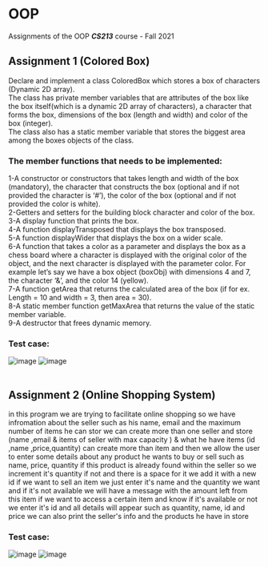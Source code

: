 # OOP
Assignments of the OOP ***CS213*** course - Fall 2021

## Assignment 1 (Colored Box)
Declare and implement a class ColoredBox which stores a box of
characters (Dynamic 2D array). <br>
The class has private member variables that are attributes of 
the box like the box itself(which is a dynamic 2D array of 
characters), a character that forms the box, dimensions of the 
box (length and width) and color of the box (integer).<br>
The class also has a static member variable that stores the biggest area 
among the boxes objects of the class.<br>
### The member functions that needs to be implemented:
1-A constructor or constructors that takes length and width 
of the box (mandatory), the character that constructs the 
box (optional and if not provided the character is ‘#’), the 
color of the box (optional and if not provided the color is 
white).<br>
2-Getters and setters for the building block character and 
color of the box.<br>
3-A display function that prints the box.<br>
4-A function displayTransposed that displays the box 
transposed.<br>
5-A function displayWider that displays the box on a wider 
scale.<br>
6-A function that takes a color as a parameter and displays 
the box as a chess board where a character is displayed 
with the original color of the object, and the next 
character is displayed with the parameter color. For 
example let’s say we have a box object (boxObj) with 
dimensions 4 and 7, the character ‘&’, and the color 14 
(yellow).<br>
7-A function getArea that returns the calculated area of the 
box (if for ex. Length = 10 and width = 3, then area = 30).<br>
8-A static member function getMaxArea that returns the 
value of the static member variable.<br>
9-A destructor that frees dynamic memory.<br>
### Test case:
![image](https://user-images.githubusercontent.com/101058082/186720835-ec967941-0fdf-455d-83b3-b175740c61d6.PNG)
![image](https://user-images.githubusercontent.com/101058082/186721001-07c2699d-140c-4a4f-a9bf-492fe5a1e68d.PNG)
<br><br>


## Assignment 2 (Online Shopping System)
in this program we are trying to facilitate online shopping so we have infromation about the seller such as
his name, email and the maximum number of items he can stor
we can create more than one seller and store (name ,email & items of seller with max capacity ) &
what he have items (id ,name ,price,quantity) can create more than item
and then we allow the user to enter some details about any product he wants to buy or sell
such as name, price, quantity if this product is already found within the seller so we increment it's quantity
if not and there is a space for it we add it with a new id
if we want to sell an item we just enter it's name and the quantity we want and if it's not available we will have a message
with the amount left from this item
if we want to access a certain item and know if it's available or not we enter it's id
and all details will appear such as quantity, name, id and price
we can also print the seller's info and the products he have in store<br>
### Test case:
![image](https://user-images.githubusercontent.com/101058082/186726272-f999be2d-c581-4bd4-83cb-7b0f7d4b9b0d.PNG)
![image](https://user-images.githubusercontent.com/101058082/186726421-6f4b3310-a6ef-400b-9e27-e6101875c2f7.PNG)<br><br>


